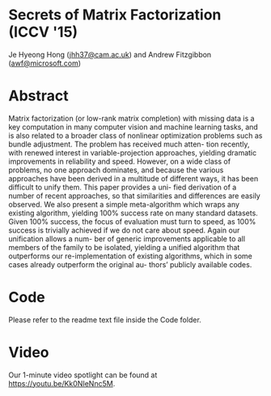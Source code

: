 # Secrets of Matrix Factorization (ICCV '15)
Je Hyeong Hong (jhh37@cam.ac.uk) and Andrew Fitzgibbon (awf@microsoft.com)

# Abstract
Matrix factorization (or low-rank matrix completion) with missing data is a key computation in many computer vision and machine learning tasks, and is also related to a broader class of nonlinear optimization problems such as bundle adjustment. The problem has received much atten- tion recently, with renewed interest in variable-projection approaches, yielding dramatic improvements in reliability and speed. However, on a wide class of problems, no one approach dominates, and because the various approaches have been derived in a multitude of different ways, it has been difficult to unify them. This paper provides a uni- fied derivation of a number of recent approaches, so that similarities and differences are easily observed. We also present a simple meta-algorithm which wraps any existing algorithm, yielding 100% success rate on many standard datasets. Given 100% success, the focus of evaluation must turn to speed, as 100% success is trivially achieved if we do not care about speed. Again our unification allows a num- ber of generic improvements applicable to all members of the family to be isolated, yielding a unified algorithm that outperforms our re-implementation of existing algorithms, which in some cases already outperform the original au- thors’ publicly available codes.

# Code
Please refer to the readme text file inside the Code folder.

# Video
Our 1-minute video spotlight can be found at https://youtu.be/Kk0NIeNnc5M.

